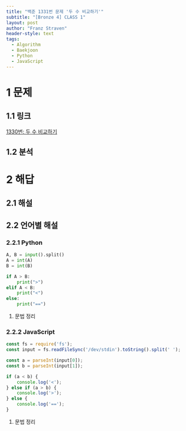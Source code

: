 ```yaml
---
title: "백준 1331번 문제 '두 수 비교하기'"
subtitle: "[Bronze 4] CLASS 1"
layout: post
author: "Franz Straven"
header-style: text
tags:
  - Algorithm
  - Baekjoon
  - Python
  - JavaScript
---
```


# 1 문제

## 1.1 링크

[1330번: 두 수 비교하기](https://www.acmicpc.net/problem/1330)

## 1.2 분석

# 2 해답

## 2.1 해설

## 2.2 언어별 해설

### 2.2.1 Python

```python
A, B = input().split()
A = int(A)
B = int(B)

if A > B:
    print(">")
elif A < B:
    print("<")
else:
    print("==")
```

1. 문법 정리

### 2.2.2 JavaScript

```jsx
const fs = require('fs');
const input = fs.readFileSync('/dev/stdin').toString().split(' ');

const a = parseInt(input[0]);
const b = parseInt(input[1]);

if (a < b) {
    console.log('<');
} else if (a > b) {
    console.log('>');
} else {
    console.log('==');
}
```

1. 문법 정리